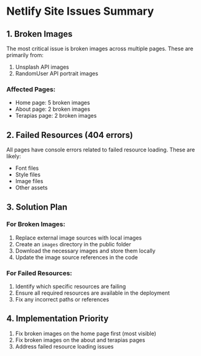 # Netlify Site Issues Summary

## 1. Broken Images
The most critical issue is broken images across multiple pages. These are primarily from:
1. Unsplash API images
2. RandomUser API portrait images

### Affected Pages:
- Home page: 5 broken images
- About page: 2 broken images
- Terapias page: 2 broken images

## 2. Failed Resources (404 errors)
All pages have console errors related to failed resource loading. These are likely:
- Font files
- Style files
- Image files
- Other assets

## 3. Solution Plan

### For Broken Images:
1. Replace external image sources with local images
2. Create an `images` directory in the public folder
3. Download the necessary images and store them locally
4. Update the image source references in the code

### For Failed Resources:
1. Identify which specific resources are failing
2. Ensure all required resources are available in the deployment
3. Fix any incorrect paths or references

## 4. Implementation Priority
1. Fix broken images on the home page first (most visible)
2. Fix broken images on the about and terapias pages
3. Address failed resource loading issues 